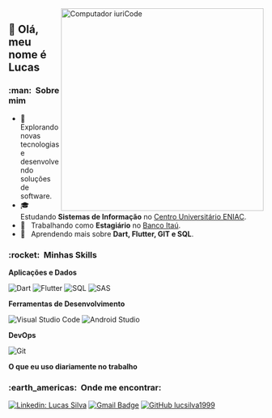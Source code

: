 <img src="https://raw.githubusercontent.com/MicaelliMedeiros/micaellimedeiros/master/image/computer-illustration.png" min-width="400px" max-width="400px" width="400px" align="right" alt="Computador iuriCode">

## 💜 Olá, meu nome é <strong>Lucas</strong>

<h3> :man: &nbsp;Sobre mim </h3>

- 🤔 &nbsp; Explorando novas tecnologias e desenvolvendo soluções de software.
- 🎓 &nbsp; Estudando **Sistemas de Informação** no <a href="https://www.eniac.com.br/">Centro Universitário ENIAC</a>.
- 💼 &nbsp; Trabalhando como **Estagiário** no <a href="https://www.itau.com.br/">Banco Itaú</a>.
- 🌱 &nbsp; Aprendendo mais sobre **Dart, Flutter, GIT e SQL**.

<h3> :rocket: &nbsp;Minhas Skills </h3>

**Aplicações e Dados**

  ![Dart](https://img.shields.io/badge/-Dart-333333?style=flat&logo=dart&logoColor=0175C2)
  ![Flutter](https://img.shields.io/badge/-Flutter-333333?style=flat&logo=Flutter&logoColor=02569B)
  ![SQL](https://img.shields.io/badge/-SQL-333333?style=flat&logo=microsoft-access&logoColor=white)
  ![SAS](https://img.shields.io/badge/-SAS-333333?style=flat&logo=microsoft-access&logoColor=white)

**Ferramentas de Desenvolvimento**

  ![Visual Studio Code](https://img.shields.io/badge/-Visual%20Studio%20Code-333333?style=flat&logo=visual-studio-code&logoColor=007ACC)
  ![Android Studio](https://img.shields.io/badge/-Eclipse-333333?style=flat&logo=eclipse-ide&logoColor=2C2255)

**DevOps**

  ![Git](https://img.shields.io/badge/-Git-333333?style=flat&logo=git)
  
 **O que eu uso diariamente no trabalho**

<h3> :earth_americas: &nbsp;Onde me encontrar: </h3> 

[![Linkedin: Lucas Silva](https://img.shields.io/badge/-lucz-blue?style=flat-square&logo=Linkedin&logoColor=white&link=https://www.linkedin.com/in/lucz/)](https://www.linkedin.com/in/lucz/)
[![Gmail Badge](https://img.shields.io/badge/-lucsilva1999@email.com-A4373A?style=flat-square&logo=Gmail&logoColor=white&link=mailto:lucsilva1999@email.com)](mailto:lucsilva1999@email.com)
[![GitHub lucsilva1999]( https://img.shields.io/github/followers/VanessaSwerts?label=follow&style=social)](https://github.com/lucsilva1999)










